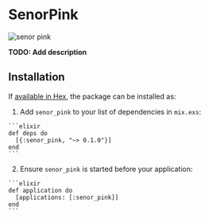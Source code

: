 # SenorPink

![senor pink](https://github.com/rupertqin/senor_pink/blob/master/priv/static/images/cover.jpg)

**TODO: Add description**

## Installation

If [available in Hex](https://hex.pm/docs/publish), the package can be installed as:

  1. Add `senor_pink` to your list of dependencies in `mix.exs`:

    ```elixir
    def deps do
      [{:senor_pink, "~> 0.1.0"}]
    end
    ```

  2. Ensure `senor_pink` is started before your application:

    ```elixir
    def application do
      [applications: [:senor_pink]]
    end
    ```

